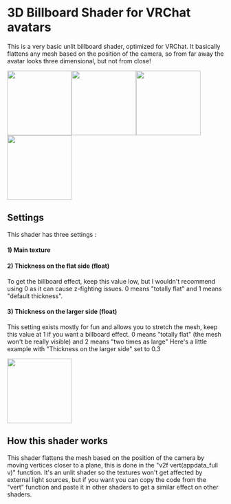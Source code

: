 # 3D Billboard Shader for VRChat avatars
This is a very basic unlit billboard shader, optimized for VRChat. It basically flattens any mesh based on the position of the camera, so from far away the avatar looks three dimensional, but not from close!

<img src="https://i.imgur.com/4knFNx0.png" height=150/><img src="https://i.imgur.com/RgkCQwF.png" height=150/><img src="https://i.imgur.com/Duh4ds3.png" height=150/><img src="https://i.imgur.com/FP6M1wq.png" height=150/>

## Settings

This shader has three settings :
#### 1) Main texture
#### 2) Thickness on the flat side (float)
To get the billboard effect, keep this value low, but I wouldn't recommend using 0 as it can cause z-fighting issues.
0 means "totally flat" and 1 means "default thickness".
#### 3) Thickness on the larger side (float)
This setting exists mostly for fun and allows you to stretch the mesh, keep this value at 1 if you want a billboard effect.
0 means "totally flat" (the mesh won't be really visible) and 2 means "two times as large"
Here's a little example with "Thickness on the larger side" set to 0.3

<img src="https://i.imgur.com/xZPIadp.png" height=150/>

## How this shader works

This shader flattens the mesh based on the position of the camera by moving vertices closer to a plane, this is done in the "v2f vert(appdata_full v)" function.
It's an unlit shader so the textures won't get affected by external light sources, but if you want you can copy the code from the "vert" function and paste it in other shaders to get a similar effect on other shaders.

